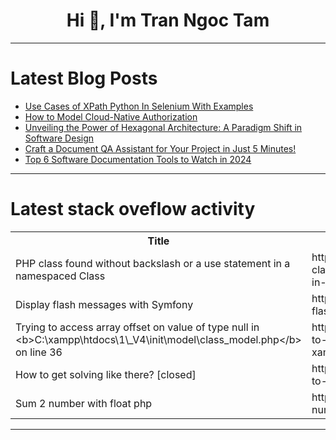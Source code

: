 <h1 align="center">Hi 👋, I'm Tran Ngoc Tam</h1>

---

# Latest Blog Posts 
<!-- BLOG-POST-LIST:START -->
- [Use Cases of XPath Python In Selenium With Examples](https://dev.to/lambdatest/use-cases-of-xpath-python-in-selenium-with-examples-lec)
- [How to Model Cloud-Native Authorization](https://dev.to/permit_io/how-to-model-cloud-native-authorization-aek)
- [Unveiling the Power of Hexagonal Architecture: A Paradigm Shift in Software Design](https://dev.to/zaiddoussama/unveiling-the-power-of-hexagonal-architecture-a-paradigm-shift-in-software-design-11m5)
- [Craft a Document QA Assistant for Your Project in Just 5 Minutes!](https://dev.to/jianzs/craft-a-document-qa-assistant-for-your-project-in-just-5-minutes-40pc)
- [Top 6 Software Documentation Tools to Watch in 2024](https://dev.to/allenz_1011/top-6-software-documentation-tools-to-watch-in-2024-4imp)
<!-- BLOG-POST-LIST:END -->

---

# Latest stack oveflow activity
<table>
  <tr><th>Title</th><th>Link</th></tr>
  <!-- STACKOVERFLOW:START --><tr><td>PHP class found without backslash or a use statement in a namespaced Class</td><td>https://stackoverflow.com/questions/78471682/php-class-found-without-backslash-or-a-use-statement-in-a-namespaced-class</td></tr><tr><td>Display flash messages with Symfony</td><td>https://stackoverflow.com/questions/78471674/display-flash-messages-with-symfony</td></tr><tr><td>Trying to access array offset on value of type null in &lt;b&gt;C:\xampp\htdocs\1\_V4\init\model\class_model.php&lt;/b&gt; on line 36</td><td>https://stackoverflow.com/questions/78471638/trying-to-access-array-offset-on-value-of-type-null-in-bc-xampp-htdocs-1-v4</td></tr><tr><td>How to get solving like there? [closed]</td><td>https://stackoverflow.com/questions/78471594/how-to-get-solving-like-there</td></tr><tr><td>Sum 2 number with float php</td><td>https://stackoverflow.com/questions/78471589/sum-2-number-with-float-php</td></tr><!-- STACKOVERFLOW:END -->
</table>

---


